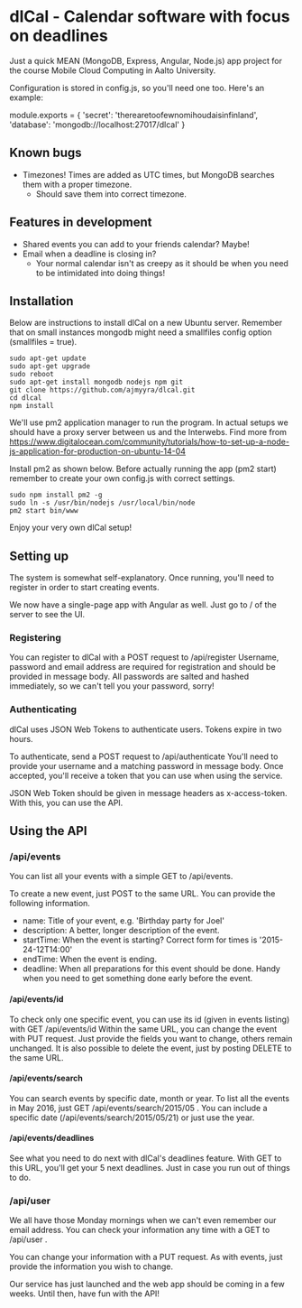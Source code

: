 # dlCal - Calendar software with focus on deadlines

Just a quick MEAN (MongoDB, Express, Angular, Node.js) app project 
for the course Mobile Cloud Computing in Aalto University.

Configuration is stored in config.js, so you'll need one too. Here's an example:

module.exports = {
    'secret': 'therearetoofewnomihoudaisinfinland',
    'database': 'mongodb://localhost:27017/dlcal'
}

## Known bugs
* Timezones! Times are added as UTC times, but MongoDB searches them with a proper timezone.
    * Should save them into correct timezone.

## Features in development
* Shared events you can add to your friends calendar? Maybe!
* Email when a deadline is closing in?
    * Your normal calendar isn't as creepy as it should be when you need to be intimidated into doing things!

## Installation

Below are instructions to install dlCal on a new Ubuntu server.
Remember that on small instances mongodb might need a smallfiles config option (smallfiles = true).

```
sudo apt-get update
sudo apt-get upgrade
sudo reboot
sudo apt-get install mongodb nodejs npm git
git clone https://github.com/ajmyyra/dlcal.git
cd dlcal
npm install
```

We'll use pm2 application manager to run the program. In actual setups we should have a proxy server between us and the Interwebs.
Find more from https://www.digitalocean.com/community/tutorials/how-to-set-up-a-node-js-application-for-production-on-ubuntu-14-04

Install pm2 as shown below. Before actually running the app (pm2 start) remember to create your own config.js with correct settings.

```
sudo npm install pm2 -g
sudo ln -s /usr/bin/nodejs /usr/local/bin/node
pm2 start bin/www
```

Enjoy your very own dlCal setup!

## Setting up

The system is somewhat self-explanatory. Once running, you'll need to register in order to start creating events.

We now have a single-page app with Angular as well. Just go to / of the server to see the UI.

### Registering

You can register to dlCal with a POST request to /api/register
Username, password and email address are required for registration and should be provided in message body.
All passwords are salted and hashed immediately, so we can't tell you your password, sorry!

### Authenticating

dlCal uses JSON Web Tokens to authenticate users. Tokens expire in two hours.

To authenticate, send a POST request to /api/authenticate
You'll need to provide your username and a matching password in message body.
Once accepted, you'll receive a token that you can use when using the service.

JSON Web Token should be given in message headers as x-access-token. With this, you can use the API.

## Using the API

### /api/events

You can list all your events with a simple GET to /api/events.

To create a new event, just POST to the same URL. You can provide the following information.
* name: Title of your event, e.g. 'Birthday party for Joel'
* description: A better, longer description of the event.
* startTime: When the event is starting? Correct form for times is '2015-24-12T14:00'
* endTime: When the event is ending.
* deadline: When all preparations for this event should be done. Handy when you need to get something done early before the event.

#### /api/events/id

To check only one specific event, you can use its id (given in events listing) with GET /api/events/id
Within the same URL, you can change the event with PUT request. Just provide the fields you want to change, others remain unchanged.
It is also possible to delete the event, just by posting DELETE to the same URL.

#### /api/events/search

You can search events by specific date, month or year. To list all the events in May 2016,
just GET /api/events/search/2015/05 . You can include a specific date (/api/events/search/2015/05/21)
or just use the year.

#### /api/events/deadlines

See what you need to do next with dlCal's deadlines feature. With GET to this URL, you'll get your 5 next deadlines.
Just in case you run out of things to do.

### /api/user

We all have those Monday mornings when we can't even remember our email address.
You can check your information any time with a GET to /api/user .

You can change your information with a PUT request.
As with events, just provide the information you wish to change.


Our service has just launched and the web app should be coming in a few weeks. Until then, have fun with the API!
